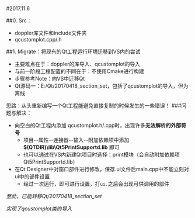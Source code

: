 #2017.11.6

##0. Src：
* doppler库文件和include文件夹
* qcustomplot.cpp/.h

##1. Migrate：将现有的Qt工程运行环境迁移到VS内的尝试
* 主要难点在于：doppler的库导入、qcustomplot的导入
* 与前一阶段工程配置的不同在于：不使用Cmake进行构建
* 步骤参考Note：向VS中迁移Qt
* Qt源码一：E:/Qt/20170418_section_set，包括了qcustomplot的导入，但为离线

思路：从头重新编写一个Qt工程能避免直接复制的时候发生的一些错误！
###问题与解决：
* 向空白的Qt工程内添加 qcustomplot.h/.cpp时，出现许多**无法解析的外部符号**
  * 项目--属性--连接器--输入--附加依赖项中添加 **$(QTDIR)\lib\Qt5PrintSupportd.lib** 即可
  * 也可以通过在VS内新建Qt项目时选择：print模块（会自动附加依赖项Qt5PrintSupportd.lib）
* 在Qt Designer中对窗口部件进行修改，保存.ui文件后main.cpp中不能立刻对ui中的部件设置
  * 经过一次运行，即可进行设置，打``ui.``之后会出现可供调用的部件

*至此，已能转移Qt/20170418_section_set*

*实现了qcustomplot类的导入*
